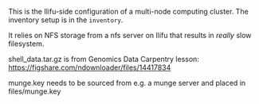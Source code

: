 This is the Ilifu-side configuration of a multi-node computing cluster. The inventory setup is in the `inventory`.

It relies on NFS storage from a nfs server on Ilifu that results in *really* slow filesystem.

shell\_data.tar.gz is from Genomics Data Carpentry lesson: https://figshare.com/ndownloader/files/14417834

munge.key needs to be sourced from e.g. a munge server and placed in files/munge.key

